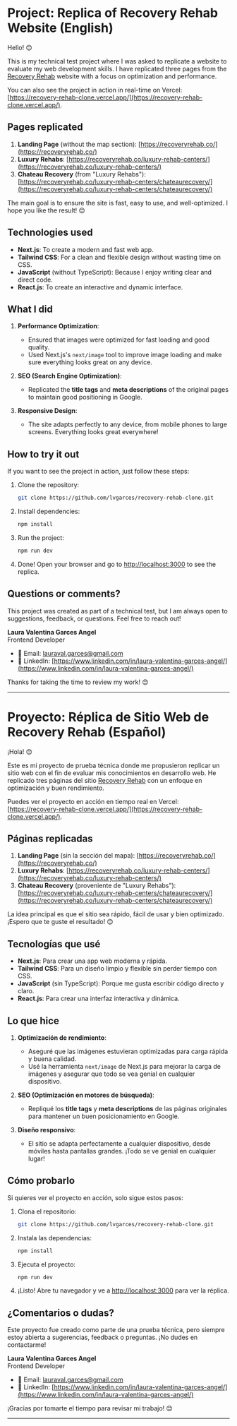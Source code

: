 # Project: Replica of Recovery Rehab Website (English)

Hello! 😊

This is my technical test project where I was asked to replicate a website to evaluate my web development skills. I have replicated three pages from the [Recovery Rehab](https://recoveryrehab.co/) website with a focus on optimization and performance.

You can also see the project in action in real-time on Vercel: [https://recovery-rehab-clone.vercel.app/](https://recovery-rehab-clone.vercel.app/).

## Pages replicated

1. **Landing Page** (without the map section): [https://recoveryrehab.co/](https://recoveryrehab.co/)
2. **Luxury Rehabs**: [https://recoveryrehab.co/luxury-rehab-centers/](https://recoveryrehab.co/luxury-rehab-centers/)
3. **Chateau Recovery** (from "Luxury Rehabs"): [https://recoveryrehab.co/luxury-rehab-centers/chateaurecovery/](https://recoveryrehab.co/luxury-rehab-centers/chateaurecovery/)

The main goal is to ensure the site is fast, easy to use, and well-optimized. I hope you like the result! 😊

## Technologies used

- **Next.js**: To create a modern and fast web app.
- **Tailwind CSS**: For a clean and flexible design without wasting time on CSS.
- **JavaScript** (without TypeScript): Because I enjoy writing clear and direct code.
- **React.js**: To create an interactive and dynamic interface.

## What I did

1. **Performance Optimization**:
   - Ensured that images were optimized for fast loading and good quality.
   - Used Next.js's `next/image` tool to improve image loading and make sure everything looks great on any device.
   
2. **SEO (Search Engine Optimization)**:
   - Replicated the **title tags** and **meta descriptions** of the original pages to maintain good positioning in Google.

3. **Responsive Design**:
   - The site adapts perfectly to any device, from mobile phones to large screens. Everything looks great everywhere!

## How to try it out

If you want to see the project in action, just follow these steps:

1. Clone the repository:
   ```bash
   git clone https://github.com/lvgarces/recovery-rehab-clone.git
   ```

2. Install dependencies:
   ```bash
   npm install
   ```

3. Run the project:
   ```bash
   npm run dev
   ```

4. Done! Open your browser and go to [http://localhost:3000](http://localhost:3000) to see the replica.

## Questions or comments?

This project was created as part of a technical test, but I am always open to suggestions, feedback, or questions. Feel free to reach out!

**Laura Valentina Garces Angel**  
Frontend Developer

- 📧 Email: [lauraval.garces@gmail.com](mailto:lauraval.garces@gmail.com)  
- 🔗 LinkedIn: [https://www.linkedin.com/in/laura-valentina-garces-angel/](https://www.linkedin.com/in/laura-valentina-garces-angel/)

Thanks for taking the time to review my work! 😊

---

# Proyecto: Réplica de Sitio Web de Recovery Rehab (Español)

¡Hola! 😊

Este es mi proyecto de prueba técnica donde me propusieron replicar un sitio web con el fin de evaluar mis conocimientos en desarrollo web. He replicado tres páginas del sitio [Recovery Rehab](https://recoveryrehab.co/) con un enfoque en optimización y buen rendimiento.

Puedes ver el proyecto en acción en tiempo real en Vercel: [https://recovery-rehab-clone.vercel.app/](https://recovery-rehab-clone.vercel.app/).

## Páginas replicadas

1. **Landing Page** (sin la sección del mapa): [https://recoveryrehab.co/](https://recoveryrehab.co/)
2. **Luxury Rehabs**: [https://recoveryrehab.co/luxury-rehab-centers/](https://recoveryrehab.co/luxury-rehab-centers/)
3. **Chateau Recovery** (proveniente de "Luxury Rehabs"): [https://recoveryrehab.co/luxury-rehab-centers/chateaurecovery/](https://recoveryrehab.co/luxury-rehab-centers/chateaurecovery/)

La idea principal es que el sitio sea rápido, fácil de usar y bien optimizado. ¡Espero que te guste el resultado! 😊

## Tecnologías que usé

- **Next.js**: Para crear una app web moderna y rápida.
- **Tailwind CSS**: Para un diseño limpio y flexible sin perder tiempo con CSS.
- **JavaScript** (sin TypeScript): Porque me gusta escribir código directo y claro.
- **React.js**: Para crear una interfaz interactiva y dinámica.

## Lo que hice

1. **Optimización de rendimiento**:
   - Aseguré que las imágenes estuvieran optimizadas para carga rápida y buena calidad.
   - Usé la herramienta `next/image` de Next.js para mejorar la carga de imágenes y asegurar que todo se vea genial en cualquier dispositivo.
   
2. **SEO (Optimización en motores de búsqueda)**:
   - Repliqué los **title tags** y **meta descriptions** de las páginas originales para mantener un buen posicionamiento en Google.

3. **Diseño responsivo**:
   - El sitio se adapta perfectamente a cualquier dispositivo, desde móviles hasta pantallas grandes. ¡Todo se ve genial en cualquier lugar!

## Cómo probarlo

Si quieres ver el proyecto en acción, solo sigue estos pasos:

1. Clona el repositorio:
   ```bash
   git clone https://github.com/lvgarces/recovery-rehab-clone.git
   ```

2. Instala las dependencias:
   ```bash
   npm install
   ```

3. Ejecuta el proyecto:
   ```bash
   npm run dev
   ```

4. ¡Listo! Abre tu navegador y ve a [http://localhost:3000](http://localhost:3000) para ver la réplica.

## ¿Comentarios o dudas?

Este proyecto fue creado como parte de una prueba técnica, pero siempre estoy abierta a sugerencias, feedback o preguntas. ¡No dudes en contactarme!

**Laura Valentina Garces Angel**  
Frontend Developer

- 📧 Email: [lauraval.garces@gmail.com](mailto:lauraval.garces@gmail.com)  
- 🔗 LinkedIn: [https://www.linkedin.com/in/laura-valentina-garces-angel/](https://www.linkedin.com/in/laura-valentina-garces-angel/)

¡Gracias por tomarte el tiempo para revisar mi trabajo! 😊

---
